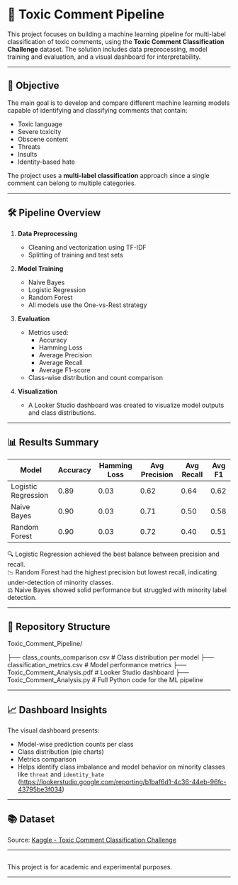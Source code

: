 # 🧪 Toxic Comment Pipeline

This project focuses on building a machine learning pipeline for multi-label classification of toxic comments, using the **Toxic Comment Classification Challenge** dataset. The solution includes data preprocessing, model training and evaluation, and a visual dashboard for interpretability.

---

## 📌 Objective

The main goal is to develop and compare different machine learning models capable of identifying and classifying comments that contain:

- Toxic language
- Severe toxicity
- Obscene content
- Threats
- Insults
- Identity-based hate

The project uses a **multi-label classification** approach since a single comment can belong to multiple categories.

---

## 🛠️ Pipeline Overview

1. **Data Preprocessing**
   - Cleaning and vectorization using TF-IDF
   - Splitting of training and test sets

2. **Model Training**
   - Naive Bayes
   - Logistic Regression
   - Random Forest
   - All models use the One-vs-Rest strategy

3. **Evaluation**
   - Metrics used:
     - Accuracy
     - Hamming Loss
     - Average Precision
     - Average Recall
     - Average F1-score
   - Class-wise distribution and count comparison

4. **Visualization**
   - A Looker Studio dashboard was created to visualize model outputs and class distributions.

---

## 📊 Results Summary

| Model               | Accuracy | Hamming Loss | Avg Precision | Avg Recall | Avg F1 |
|---------------------|----------|--------------|----------------|------------|--------|
| Logistic Regression | 0.89     | 0.03         | 0.62           | 0.64       | 0.62   |
| Naive Bayes         | 0.90     | 0.03         | 0.71           | 0.50       | 0.58   |
| Random Forest       | 0.90     | 0.03         | 0.72           | 0.40       | 0.51   |

🔍 Logistic Regression achieved the best balance between precision and recall.  
📉 Random Forest had the highest precision but lowest recall, indicating under-detection of minority classes.  
⚖️ Naive Bayes showed solid performance but struggled with minority label detection.

---

## 📁 Repository Structure
Toxic_Comment_Pipeline/

├── class_counts_comparison.csv # Class distribution per model
├── classification_metrics.csv # Model performance metrics
├── Toxic_Comment_Analysis.pdf # Looker Studio dashboard
├── Toxic_Comment_Analysis.py # Full Python code for the ML pipeline


---

## 📈 Dashboard Insights

The visual dashboard presents:
- Model-wise prediction counts per class
- Class distribution (pie charts)
- Metrics comparison
- Helps identify class imbalance and model behavior on minority classes like `threat` and `identity_hate`
  (https://lookerstudio.google.com/reporting/b1baf6d1-4c36-44eb-96fc-43795be3f034) 

---

## 📚 Dataset

Source: [Kaggle - Toxic Comment Classification Challenge](https://www.kaggle.com/c/jigsaw-toxic-comment-classification-challenge)

---

## 

This project is for academic and experimental purposes.

---



